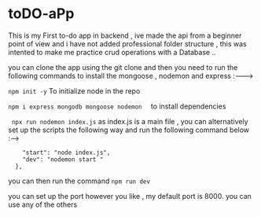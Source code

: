 # toDO-aPp


This is my First to-do app in backend , ive made the api from a beginner point of view and i have not added professional folder structure , this was intented to make me practice crud operations with a Database ..

you can clone the app using the git clone and then you need to run the following commands  to install the mongoose ,
nodemon and express :--->

```npm init -y``` To initialize node in the repo

```npm i express mongodb mongoose nodemon  ``` to install dependencies

``` npx run nodemon index.js``` as index.js is a main file , you can alternatively set up   the scripts the following way and run the following command below :-->

``` "scripts": {
    "start": "node index.js",
    "dev": "nodemon start "
  },
```
you can then run the command ```npm run dev ``` 

you can set up the port however you like , my default port is 8000. you can use any of the others 


